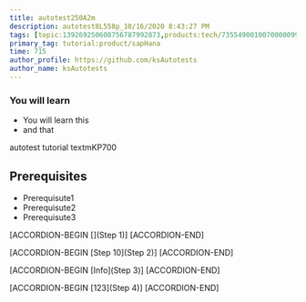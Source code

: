 ```yaml
---
title: autotest250A2m
description: autotest8L558p_10/16/2020 8:43:27 PM
tags: [topic:139269250608756787992873,products:tech/73554900100700000996,tutorial:experience/advanced]
primary_tag: tutorial:product/sapHana
time: 715
author_profile: https://github.com/ksAutotests
author_name: ksAutotests
---
```

### You will learn
- You will learn this
- and that

autotest tutorial textmKP700

## Prerequisites
- Prerequisute1
- Prerequisute2
- Prerequisute3

[ACCORDION-BEGIN [](Step 1)]
[ACCORDION-END]

[ACCORDION-BEGIN [Step 10](Step 2)]
[ACCORDION-END]

[ACCORDION-BEGIN [Info](Step 3)]
[ACCORDION-END]

[ACCORDION-BEGIN [123](Step 4)]
[ACCORDION-END]

